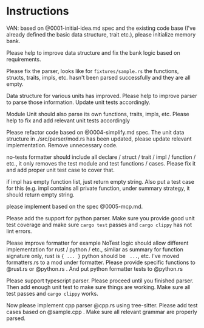 # Instructions

VAN: based on @0001-initial-idea.md spec and the existing code base (I've already defined the basic data structure, trait etc.), please initialize memory bank.

Please help to improve data structure and fix the bank logic based on requirements.

Please fix the parser, looks like for `fixtures/sample.rs` the functions, structs, traits, impls, etc. hasn't been parsed successfully and they are all empty.

Data structure for various units has improved. Please help to improve parser to parse those information. Update unit tests accordingly.

Module Unit should also parse its own functions, traits, impls, etc. Please help to fix and add relevant unit tests accordingly

Please refactor code based on @0004-simplify.md spec. The unit data structure in ./src/parser/mod.rs has been updated, please update relevant implementation. Remove unnecessary code.

no-tests formatter should include all declare / struct / trait / impl / function / etc., it only removes the test module and test functions / cases. Please fix it and add proper unit test case to cover that.

if impl has empty function list, just return empty string. Also put a test case for this (e.g. impl contains all private function, under summary strategy, it should return empty string.

please implement based on the spec @0005-mcp.md.

Please add the support for python parser. Make sure you provide good unit test coverage and make sure `cargo test` passes and `cargo clippy` has not lint errors.

Please improve formatter for example NoTest logic should allow different implementation for rust / python / etc., similar as summary for function signature only, rust is `{ ... }` python should be ` ...`, etc. I've moved formatters.rs to a mod under formatter. Please provide specific functions to @rust.rs or @python.rs . And put python formatter tests to @python.rs

Please support typescript parser. Please proceed until you finished parser. Then add enough unit test to make sure things are working. Make sure all test passes and `cargo clippy` works.

Now please implement cpp parser @cpp.rs using tree-sitter. Please add test cases based on @sample.cpp . Make sure all relevant grammar are properly parsed.
